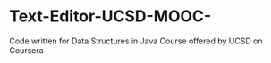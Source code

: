 # Text-Editor-UCSD-MOOC-
Code written for Data Structures in Java Course offered by UCSD on Coursera
